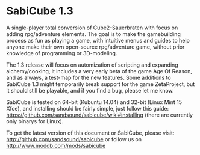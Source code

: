 SabiCube 1.3
============

A single-player total conversion of Cube2-Sauerbraten with focus on adding rpg/adventure elements.
The goal is to make the gamebuilding process as fun as playing a game, with intuitive menus and guides
to help anyone make their own open-source rpg/adventure game, without prior knowledge of programming or 3D-modeling.

The 1.3 release will focus on automization of scripting and expanding alchemy/cooking, it includes a very early beta of the game Age Of Reason, and as always, a test-map for the new features. Some additions to SabiCube 1.3 might temporarily break support for the game ZetaProject, but it should still be playable, and if you find a bug, please let me know.

SabiCube is tested on 64-bit (Kubuntu 14.04) and 32-bit (Linux Mint 15 Xfce), and installing should be fairly simple, just follow this guide: https://github.com/sandsound/sabicube/wiki#installing (there are currently only binarys for Linux).

To get the latest version of this document or SabiCube, please visit:
http://github.com/sandsound/sabicube or follow us on http://www.moddb.com/mods/sabicube
